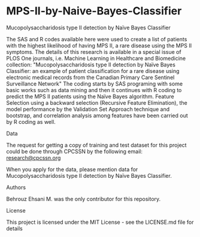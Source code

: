 # MPS-II-by-Naive-Bayes-Classifier

Mucopolysaccharidosis type II detection by Naïve Bayes Classifier


The SAS and R codes available here were used to create a list of patients with the highest likelihood of having MPS II, a rare disease using the MPS II symptoms. The details of this research is available in a special issue of PLOS One journals, i.e. Machine Learning in Healthcare and Biomedicine collection: "Mucopolysaccharidosis type II detection by Naïve Bayes Classifier: an example of patient classification for a rare disease using electronic medical records from the Canadian Primary Care Sentinel Surveillance Network"
The coding starts by SAS programing with some basic works such as data mining and then it continues with R coding to predict the MPS II patients using the Naïve Bayes algorithm. Feature Selection using a backward selection (Recursive Feature Elimination), the model performance by the Validation Set Approach technique and bootstrap, and correlation analysis among features have been carried out by R coding as well.

Data


The request for getting a copy of training and test dataset for this project could be done through CPCSSN by the following email:
research@cpcssn.org

When you apply for the data, please mention data for Mucopolysaccharidosis type II detection by Naïve Bayes Classifier.


Authors

Behrouz Ehsani M. was the only contributor for this repository.

License

This project is licensed under the MIT License - see the LICENSE.md file for details
